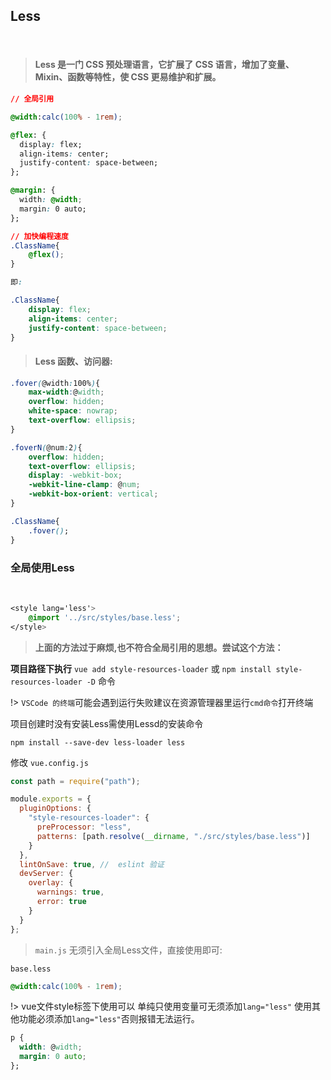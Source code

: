 ## Less

<br>

>#### Less 是一门 CSS 预处理语言，它扩展了 CSS 语言，增加了变量、Mixin、函数等特性，使 CSS 更易维护和扩展。

```css
// 全局引用

@width:calc(100% - 1rem);

@flex: {
  display: flex;
  align-items: center;
  justify-content: space-between;
};

@margin: {
  width: @width;
  margin: 0 auto;
};

// 加快编程速度
.ClassName{
    @flex();
}

即:

.ClassName{
    display: flex;
    align-items: center;
    justify-content: space-between;
}

```

>#### Less 函数、访问器:

```css
.fover(@width:100%){
    max-width:@width;
    overflow: hidden;
    white-space: nowrap;
    text-overflow: ellipsis;
}

.foverN(@num:2){
    overflow: hidden;
    text-overflow: ellipsis;
    display: -webkit-box;
    -webkit-line-clamp: @num;
    -webkit-box-orient: vertical;
}

.ClassName{
    .fover();
}
```

### 全局使用Less

<br>

```css
<style lang='less'>
    @import '../src/styles/base.less';
</style>
```

> **上面的方法过于麻烦,也不符合全局引用的思想。尝试这个方法：**
 
 
 
**项目路径下执行** `vue add style-resources-loader`  或  `npm install style-resources-loader -D` 命令

!> `VSCode 的终端`可能会遇到运行失败建议在资源管理器里运行`cmd命令`打开终端

项目创建时没有安装Less需使用Lessd的安装命令

```
npm install --save-dev less-loader less
```

 修改 `vue.config.js`

```js
const path = require("path");

module.exports = {
  pluginOptions: {
    "style-resources-loader": {
      preProcessor: "less",
      patterns: [path.resolve(__dirname, "./src/styles/base.less")]
    }
  },
  lintOnSave: true, //  eslint 验证
  devServer: {
    overlay: {
      warnings: true,
      error: true
    }
  }
};
```

> `main.js` 无须引入全局Less文件，直接使用即可:

```base.less```

```css
@width:calc(100% - 1rem);

```

!> vue文件style标签下使用可以 单纯只使用变量可无须添加`lang="less"` 使用其他功能必须添加`lang="less"`否则报错无法运行。

```css
p {
  width: @width;
  margin: 0 auto;
};

```